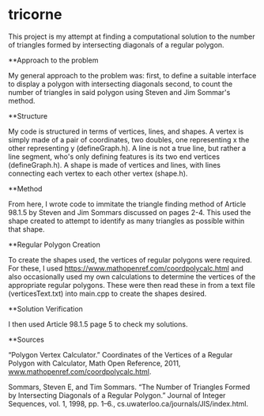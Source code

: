 # tricorne
This project is my attempt at finding a computational solution to the number of triangles formed by intersecting diagonals of a regular polygon.


**Approach to the problem

My general approach to the problem was:
  first, to define a suitable interface to display a polygon with intersecting diagonals
  second, to count the number of triangles in said polygon using Steven and Jim Sommar's method.


**Structure

My code is structured in terms of vertices, lines, and shapes. A vertex is simply made of a pair of coordinates, two doubles, one representing x the other representing y (defineGraph.h). A line is not a true line, but rather a line segment, who's only defining features is its two end vertices (defineGraph.h). A shape is made of vertices and lines, with lines connecting each vertex to each other vertex (shape.h).


**Method

From here, I wrote code to immitate the triangle finding method of Article 98.1.5 by Steven and Jim Sommars discussed on pages 2-4. This used the shape created to attempt to identify as many triangles as possible within that shape.


**Regular Polygon Creation

To create the shapes used, the vertices of regular polygons were required. For these, I used https://www.mathopenref.com/coordpolycalc.html and also occasionally used my own calculations to determine the vertices of the appropriate regular polygons. These were then read these in from a text file (verticesText.txt) into main.cpp to create the shapes desired. 


**Solution Verification

I then used Article 98.1.5 page 5 to check my solutions. 


**Sources

“Polygon Vertex Calculator.” Coordinates of the Vertices of a Regular Polygon with Calculator, Math Open Reference, 2011, www.mathopenref.com/coordpolycalc.html. 

Sommars, Steven E, and Tim Sommars. “The Number of Triangles Formed by Intersecting Diagonals of a Regular Polygon.” Journal of Integer Sequences, vol. 1, 1998, pp. 1–6., cs.uwaterloo.ca/journals/JIS/index.html. 









